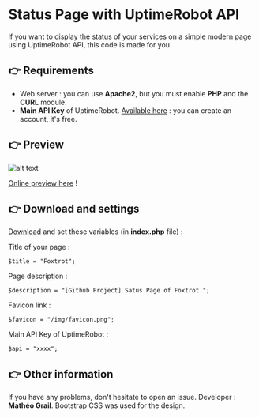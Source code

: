 # Status Page with UptimeRobot API

If you want to display the status of your services on a simple modern page using UptimeRobot API, this code is made for you.

## 👉 Requirements
- Web server : you can use **Apache2**, but you must enable **PHP** and the **CURL** module.
- **Main API Key** of UptimeRobot. [Available here](https://uptimerobot.com/dashboard#mySettings) : you can create an account, it's free.

## 👉 Preview

![alt text](https://i.gyazo.com/b2edc402cf0f8316d73293c8c628067e.png)

[Online preview here](https://foxtrot.network/github/uptimerobot_statuspage) !

## 👉 Download and settings

[Download](https://github.com/matheograil/uptimerobot_statuspage/archive/master.zip) and set these variables (in **index.php** file) :

Title of your page :
```
$title = "Foxtrot";
```
Page description :
```
$description = "[Github Project] Satus Page of Foxtrot.";
```
Favicon link :
```
$favicon = "/img/favicon.png";
```
Main API Key of UptimeRobot :
```
$api = "xxxx";
```

## 👉 Other information

If you have any problems, don't hesitate to open an issue.
Developer : **Mathéo Grail**.
Bootstrap CSS was used for the design.

